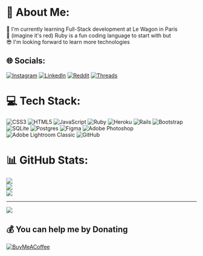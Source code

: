 # 💫 About Me:
🚒 I'm currently learning Full-Stack development at Le Wagon in Paris<br>💎 (imagine it's red) Ruby is a fun coding language to start with but <br>😎 I'm looking forward to learn more technologies


## 🌐 Socials:
[![Instagram](https://img.shields.io/badge/Instagram-%23E4405F.svg?logo=Instagram&logoColor=white)](https://instagram.com/cmoiadib) [![LinkedIn](https://img.shields.io/badge/LinkedIn-%230077B5.svg?logo=linkedin&logoColor=white)](https://linkedin.com/in/parwezamini) [![Reddit](https://img.shields.io/badge/Reddit-%23FF4500.svg?logo=Reddit&logoColor=white)](https://reddit.com/user/cmoiadib) [![Threads](https://img.shields.io/badge/Threads-%23FF4500.svg?logo=Reddit&logoColor=white)](https://reddit.com/user/cmoiadib) 

# 💻 Tech Stack:
![CSS3](https://img.shields.io/badge/css3-%231572B6.svg?style=for-the-badge&logo=css3&logoColor=white) ![HTML5](https://img.shields.io/badge/html5-%23E34F26.svg?style=for-the-badge&logo=html5&logoColor=white) ![JavaScript](https://img.shields.io/badge/javascript-%23323330.svg?style=for-the-badge&logo=javascript&logoColor=%23F7DF1E) ![Ruby](https://img.shields.io/badge/ruby-%23CC342D.svg?style=for-the-badge&logo=ruby&logoColor=white) ![Heroku](https://img.shields.io/badge/heroku-%23430098.svg?style=for-the-badge&logo=heroku&logoColor=white) ![Rails](https://img.shields.io/badge/rails-%23CC0000.svg?style=for-the-badge&logo=ruby-on-rails&logoColor=white) ![Bootstrap](https://img.shields.io/badge/bootstrap-%238511FA.svg?style=for-the-badge&logo=bootstrap&logoColor=white) ![SQLite](https://img.shields.io/badge/sqlite-%2307405e.svg?style=for-the-badge&logo=sqlite&logoColor=white) ![Postgres](https://img.shields.io/badge/postgres-%23316192.svg?style=for-the-badge&logo=postgresql&logoColor=white) ![Figma](https://img.shields.io/badge/figma-%23F24E1E.svg?style=for-the-badge&logo=figma&logoColor=white) ![Adobe Photoshop](https://img.shields.io/badge/adobe%20photoshop-%2331A8FF.svg?style=for-the-badge&logo=adobe%20photoshop&logoColor=white) ![Adobe Lightroom Classic](https://img.shields.io/badge/Adobe%20Lightroom%20Classic-31A8FF.svg?style=for-the-badge&logo=Adobe%20Lightroom%20Classic&logoColor=white) ![GitHub](https://img.shields.io/badge/github-%23121011.svg?style=for-the-badge&logo=github&logoColor=white)
# 📊 GitHub Stats:
![](https://github-readme-stats.vercel.app/api?username=cmoiadib&theme=default&hide_border=false&include_all_commits=true&count_private=true)<br/>
![](https://github-readme-streak-stats.herokuapp.com/?user=cmoiadib&theme=default&hide_border=false)<br/>
![](https://github-readme-stats.vercel.app/api/top-langs/?username=cmoiadib&theme=default&hide_border=false&include_all_commits=true&count_private=true&layout=compact)

---
[![](https://visitcount.itsvg.in/api?id=cmoiadib&icon=1&color=4)](https://visitcount.itsvg.in)

  ## 💰 You can help me by Donating
  [![BuyMeACoffee](https://img.shields.io/badge/Buy%20Me%20a%20Coffee-ffdd00?style=for-the-badge&logo=buy-me-a-coffee&logoColor=black)](https://buymeacoffee.com/cmoiadib) 

  
<!-- Proudly created with GPRM ( https://gprm.itsvg.in ) -->
